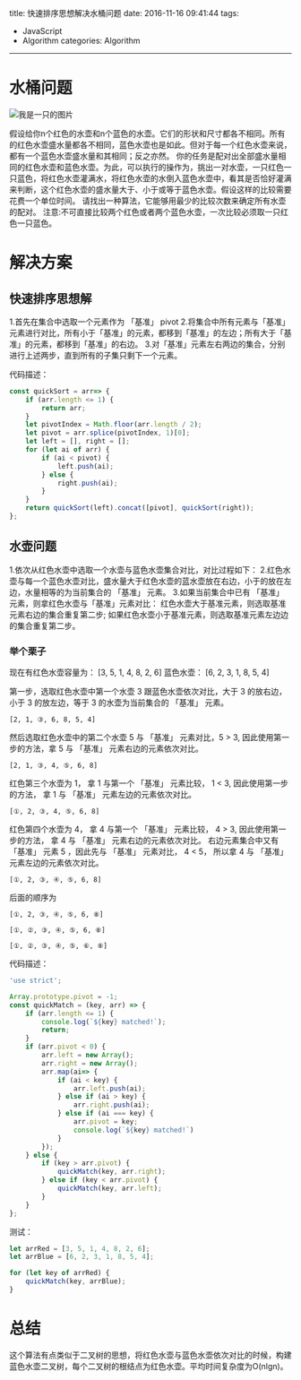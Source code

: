 title: 快速排序思想解决水桶问题
date: 2016-11-16 09:41:44
tags:
  - JavaScript
  - Algorithm
categories: Algorithm
---

# 水桶问题

<img src="/assets/img/Bucket.png" alt="我是一只的图片">

假设给你n个红色的水壶和n个蓝色的水壶。它们的形状和尺寸都各不相同。所有的红色水壶盛水量都各不相同，蓝色水壶也是如此。但对于每一个红色水壶来说，都有一个蓝色水壶盛水量和其相同；反之亦然。
你的任务是配对出全部盛水量相同的红色水壶和蓝色水壶。为此，可以执行的操作为，挑出一对水壶，一只红色一只蓝色，将红色水壶灌满水，将红色水壶的水倒入蓝色水壶中，看其是否恰好灌满来判断，这个红色水壶的盛水量大于、小于或等于蓝色水壶。假设这样的比较需要花费一个单位时间。
请找出一种算法，它能够用最少的比较次数来确定所有水壶的配对。
注意:不可直接比较两个红色或者两个蓝色水壶，一次比较必须取一只红色一只蓝色。

<!--more-->
# 解决方案

## 快速排序思想解

1.首先在集合中选取一个元素作为 「基准」 pivot
2.将集合中所有元素与「基准」元素进行对比，所有小于「基准」的元素，都移到「基准」的左边；所有大于「基准」的元素，都移到「基准」的右边。
3.对「基准」元素左右两边的集合，分别进行上述两步，直到所有的子集只剩下一个元素。

代码描述：

```JavaScript
const quickSort = arr=> {
    if (arr.length <= 1) {
        return arr;
    }
    let pivotIndex = Math.floor(arr.length / 2);
    let pivot = arr.splice(pivotIndex, 1)[0];
    let left = [], right = [];
    for (let ai of arr) {
        if (ai < pivot) {
            left.push(ai);
        } else {
            right.push(ai);
        }
    }
    return quickSort(left).concat([pivot], quickSort(right));
};
```


## 水壶问题

1.依次从红色水壶中选取一个水壶与蓝色水壶集合对比，对比过程如下：
2.红色水壶与每一个蓝色水壶对比，盛水量大于红色水壶的蓝水壶放在右边，小于的放在左边，水量相等的为当前集合的 「基准」 元素。
3.如果当前集合中已有 「基准」 元素，则拿红色水壶与「基准」元素对比： 红色水壶大于基准元素，则选取基准元素右边的集合重复第二步; 如果红色水壶小于基准元素，则选取基准元素左边边的集合重复第二步。

### 举个栗子

现在有红色水壶容量为： [3, 5, 1, 4, 8, 2, 6]
蓝色水壶： [6, 2, 3, 1, 8, 5, 4]

第一步，选取红色水壶中第一个水壶 3 跟蓝色水壶依次对比，大于 3 的放右边，小于 3 的放左边，等于 3 的水壶为当前集合的 「基准」 元素。
```
[2, 1, ③, 6, 8, 5, 4]
```
然后选取红色水壶中的第二个水壶 5 与 「基准」 元素对比，5 > 3, 因此使用第一步的方法，拿 5 与 「基准」 元素右边的元素依次对比。
```
[2, 1, ③, 4, ⑤, 6, 8]
```
红色第三个水壶为 1， 拿 1 与第一个 「基准」 元素比较， 1 < 3, 因此使用第一步的方法， 拿 1 与 「基准」 元素左边的元素依次对比。
```
[①, 2, ③, 4, ⑤, 6, 8]
```
红色第四个水壶为 4， 拿 4 与第一个 「基准」 元素比较， 4 > 3, 因此使用第一步的方法， 拿 4 与 「基准」 元素右边的元素依次对比。
右边元素集合中又有 「基准」 元素 5 ，因此先与 「基准」 元素对比， 4 < 5， 所以拿 4 与 「基准」 元素左边的元素依次对比。
```
[①, 2, ③, ④, ⑤, 6, 8]
```
后面的顺序为
```
[①, 2, ③, ④, ⑤, 6, ⑧]

[①, ②, ③, ④, ⑤, 6, ⑧]

[①, ②, ③, ④, ⑤, ⑥, ⑧]
```

代码描述：
```JavaScript
'use strict';

Array.prototype.pivot = -1;
const quickMatch = (key, arr) => {
    if (arr.length <= 1) {
        console.log(`${key} matched!`);
        return;
    }
    if (arr.pivot < 0) {
        arr.left = new Array();
        arr.right = new Array();
        arr.map(ai=> {
            if (ai < key) {
                arr.left.push(ai);
            } else if (ai > key) {
                arr.right.push(ai);
            } else if (ai === key) {
                arr.pivot = key;
                console.log(`${key} matched!`)
            }
        });
    } else {
        if (key > arr.pivot) {
            quickMatch(key, arr.right);
        } else if (key < arr.pivot) {
            quickMatch(key, arr.left);
        }
    }
};
```

测试：
```JavaScript
let arrRed = [3, 5, 1, 4, 8, 2, 6];
let arrBlue = [6, 2, 3, 1, 8, 5, 4];

for (let key of arrRed) {
    quickMatch(key, arrBlue);
}
```

# 总结

这个算法有点类似于二叉树的思想，将红色水壶与蓝色水壶依次对比的时候，构建蓝色水壶二叉树，每个二叉树的根结点为红色水壶。平均时间复杂度为O(nlgn)。